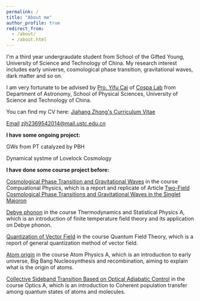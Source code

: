 ```yaml
---
permalink: /
title: "About me"
author_profile: true
redirect_from: 
  - /about/
  - /about.html
---
```


I'm a third year undergraudate student from School of the Gifted Young, University of Science and Technology of China. My research interest includes early universe, cosmological phase transition, gravitational waves, dark matter and so on.

I am very fortunate to be advised by [Pro. Yifu Cai](http://staff.ustc.edu.cn/~yifucai/) of [Cospa Lab](https://cospa.ustc.edu.cn/main.htm) from  Department of Astronomy, School of Physical Sciences, University of Science and Technology of China.

You can find my CV here: [Jiahang Zhong's Curriculum Vitae](https://eulara.github.io/JiahangZhong.github.io/assets/CV.pdf)

[Email](zjh2369542014@mail.ustc.edu.cn) zjh2369542014@mail.ustc.edu.cn

**I have some ongoing project:**

GWs from PT catalyzed by PBH

Dynamical systme of Lovelock Cosmology

**I have done some course project before:**

[Cosmological Phase Transition and Gravitational Waves](https://eulara.github.io/JiahangZhong.github.io/assets/CosPT.pdf) in the course Compuational Physics, which is a report and replicate of Article [Two-Field Cosmological Phase Transitions and Gravitational Waves in the Singlet Majoron](https://arxiv.org/abs/1804.05835)

[Debye phonon](https://eulara.github.io/JiahangZhong.github.io/assets/debye.pdf) in the course Thermodynamics and Statistical Physics A, which is an introduction of finite temperature field theory and its application on Debye phonon.

[Quantization of Vector Field](https://eulara.github.io/JiahangZhong.github.io/assets/vectorfield.pdf) in the course Quantum Field Theory, which is a report of general quantization method of vector field.

[Atom origin](https://eulara.github.io/JiahangZhong.github.io/assets/Atomorigin.pdf) in the course Atom Physics A, which is an introduction to early universe, Big Bang Nucleosynthesis and recombination, aiming to explain what is the origin of atoms.

[Collective Sideband Transition Based on Optical Adiabatic Control](https://eulara.github.io/JiahangZhong.github.io/assets/Collective.pdf) in the course Optics A, which is an introduction to Coherent population transfer among quantum states of atoms and molecules.


